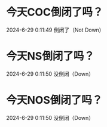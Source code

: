 # 今天COC倒闭了吗？

2024-6-29 0:11:49 倒闭了（Not Down）

# 今天NS倒闭了吗？

2024-6-29 0:11:50 没倒闭（Down）

# 今天NOS倒闭了吗？

2024-6-29 0:11:50 没倒闭（Down）

